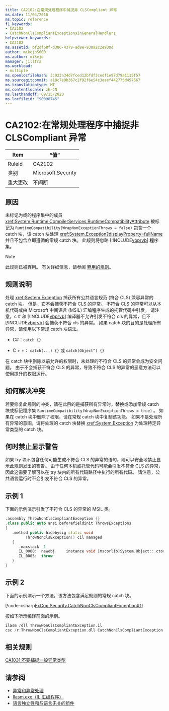 ```yaml
---
title: CA2102:在常规处理程序中捕捉非 CLSCompliant 异常
ms.date: 11/04/2016
ms.topic: reference
f1_keywords:
- CA2102
- CatchNonClsCompliantExceptionsInGeneralHandlers
helpviewer_keywords:
- CA2102
ms.assetid: bf2df68f-d386-4379-ad9e-930a2c2e930d
author: mikejo5000
ms.author: mikejo
manager: jillfra
ms.workload:
- multiple
ms.openlocfilehash: 3c923a34d7fced12bfdf3cedf1e97d79a1115f57
ms.sourcegitcommit: a18c7e9b367c2f92f6e54c3eaef442775d457667
ms.translationtype: MT
ms.contentlocale: zh-CN
ms.lasthandoff: 09/15/2020
ms.locfileid: "90098745"
---
```

# <a name="ca2102-catch-non-clscompliant-exceptions-in-general-handlers"></a>CA2102:在常规处理程序中捕捉非 CLSCompliant 异常

|Item|“值”|
|-|-|
|RuleId|CA2102|
|类别|Microsoft.Security|
|重大更改|不间断|

## <a name="cause"></a>原因
未标记为或的程序集中的成员 <xref:System.Runtime.CompilerServices.RuntimeCompatibilityAttribute> 被标记为 `RuntimeCompatibility(WrapNonExceptionThrows = false)` 包含一个 catch 块，该 catch 块处理 <xref:System.Exception?displayProperty=fullName> 并且不包含立即遵循的常规 catch 块。 此规则将忽略 [!INCLUDE[vbprvb](../code-quality/includes/vbprvb_md.md)] 程序集。

> [!NOTE]
> 此规则已被弃用。 有关详细信息，请参阅 [弃用的规则](fxcop-unported-deprecated-rules.md)。

## <a name="rule-description"></a>规则说明

处理 <xref:System.Exception> 捕获所有公共语言规范 (符合 CLS) 兼容异常的 catch 块。 但是，它不会捕获不符合 CLS 的异常。 不符合 CLS 的异常可以从本机代码或由 Microsoft 中间语言 (MSIL) 汇编程序生成的托管代码中引发。 请注意，c # 和 [!INCLUDE[vbprvb](../code-quality/includes/vbprvb_md.md)] 编译器不允许引发不符合 cls 的异常，且不 [!INCLUDE[vbprvb](../code-quality/includes/vbprvb_md.md)] 会捕获不符合 cls 的异常。 如果 catch 块的目的是处理所有异常，请使用以下常规 catch 块语法。

- C#：`catch {}`

- C + +： `catch(...) {}` 或 `catch(Object^) {}`

在 catch 块中删除以前允许的权限时，未处理的不符合 CLS 的异常会成为安全问题。 由于不会捕获不符合 CLS 的异常，导致不符合 CLS 的异常的恶意方法可以使用提升的权限运行。

## <a name="how-to-fix-violations"></a>如何解决冲突

若要修复此规则的冲突，请在此目的是捕获所有异常时，替换或添加常规 catch 块或标记程序集 `RuntimeCompatibility(WrapNonExceptionThrows = true)` 。 如果在 catch 块中删除了权限，请在常规 catch 块中复制该功能。 如果不是处理所有异常的意图，请将处理的 catch 块替换 <xref:System.Exception> 为处理特定异常类型的 catch 块。

## <a name="when-to-suppress-warnings"></a>何时禁止显示警告

如果 try 块不包含任何可能生成不符合 CLS 的异常的语句，则可以安全地禁止显示此规则发出的警告。 由于任何本机或托管代码可能会引发不符合 CLS 的异常，因此这需要了解可以在 try 块内的所有代码路径中执行的所有代码。 请注意，公共语言运行时不会引发不符合 CLS 的异常。

## <a name="example-1"></a>示例 1

下面的示例演示引发了不符合 CLS 的异常的 MSIL 类。

```cpp
.assembly ThrowNonClsCompliantException {}
.class public auto ansi beforefieldinit ThrowsExceptions
{
   .method public hidebysig static void
         ThrowNonClsException() cil managed
   {
      .maxstack  1
      IL_0000:  newobj     instance void [mscorlib]System.Object::.ctor()
      IL_0005:  throw
   }
}
```

## <a name="example-2"></a>示例 2

下面的示例演示一个方法，该方法包含满足规则的常规 catch 块。

[!code-csharp[FxCop.Security.CatchNonClsCompliantException#1](../code-quality/codesnippet/CSharp/ca2102-catch-non-clscompliant-exceptions-in-general-handlers_1.cs)]

按如下所示编译前面的示例。

```cpp
ilasm /dll ThrowNonClsCompliantException.il
csc /r:ThrowNonClsCompliantException.dll CatchNonClsCompliantException.cs
```

## <a name="related-rules"></a>相关规则

[CA1031:不要捕捉一般异常类型](../code-quality/ca1031.md)

## <a name="see-also"></a>请参阅

- [异常和异常处理](/dotnet/csharp/programming-guide/exceptions/exceptions-and-exception-handling)
- [Ilasm.exe（IL 汇编程序）](/dotnet/framework/tools/ilasm-exe-il-assembler)
- [语言独立性和与语言无关的组件](/dotnet/standard/language-independence-and-language-independent-components)
